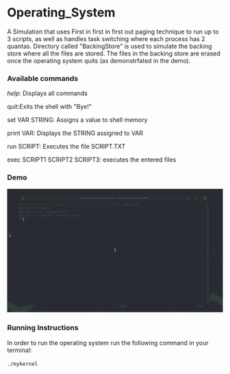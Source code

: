 # Operating_System
A Simulation that uses First in first in first out paging technique to run up to 3 scripts, as well as handles task switching where each process has 2 quantas. Directory called "BackingStore" is used to simulate the backing store where all the files are stored. The files in the backing store are erased once the operating system quits (as demonstrfated in the demo).

### Available commands

_help_: Displays all commands

quit:Exits the shell with "Bye!"

set VAR STRING: Assigns a value to shell memory

print VAR: Displays the STRING assigned to VAR

run SCRIPT: Executes the file SCRIPT.TXT

exec SCRIPT1 SCRIPT2 SCRIPT3: executes the entered files

### Demo

![Demo](OS.gif)


### Running Instructions

In order to run the operating system run the following command in your terminal:

`./mykernel`
